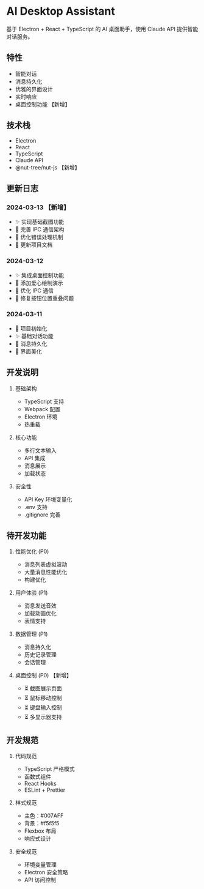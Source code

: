 # AI Desktop Assistant

基于 Electron + React + TypeScript 的 AI 桌面助手，使用 Claude API 提供智能对话服务。

## 特性
- 智能对话
- 消息持久化
- 优雅的界面设计
- 实时响应
- 桌面控制功能 【新增】

## 技术栈
- Electron
- React
- TypeScript
- Claude API
- @nut-tree/nut-js 【新增】

## 更新日志

### 2024-03-13 【新增】
- ✨ 实现基础截图功能
- 🔄 完善 IPC 通信架构
- 🎨 优化错误处理机制
- 📝 更新项目文档

### 2024-03-12
- ✨ 集成桌面控制功能
- 🎨 添加爱心绘制演示
- 🔄 优化 IPC 通信
- 🐛 修复按钮位置重叠问题

### 2024-03-11
- 🎉 项目初始化
- ✨ 基础对话功能
- 💾 消息持久化
- 🎨 界面美化

## 开发说明

1. 基础架构
   - TypeScript 支持
   - Webpack 配置
   - Electron 环境
   - 热重载

2. 核心功能
   - 多行文本输入
   - API 集成
   - 消息展示
   - 加载状态

3. 安全性
   - API Key 环境变量化
   - .env 支持
   - .gitignore 完善

## 待开发功能
1. 性能优化 (P0)
   - 消息列表虚拟滚动
   - 大量消息性能优化
   - 构建优化

2. 用户体验 (P1)
   - 消息发送音效
   - 加载动画优化
   - 表情支持

3. 数据管理 (P1)
   - 消息持久化
   - 历史记录管理
   - 会话管理

4. 桌面控制 (P0) 【新增】
   - ⏳ 截图展示页面
   - ⏳ 鼠标移动控制
   - ⏳ 键盘输入控制
   - ⏳ 多显示器支持

## 开发规范
1. 代码规范
   - TypeScript 严格模式
   - 函数式组件
   - React Hooks
   - ESLint + Prettier

2. 样式规范
   - 主色：#007AFF
   - 背景：#f5f5f5
   - Flexbox 布局
   - 响应式设计

3. 安全规范
   - 环境变量管理
   - Electron 安全策略
   - API 访问控制